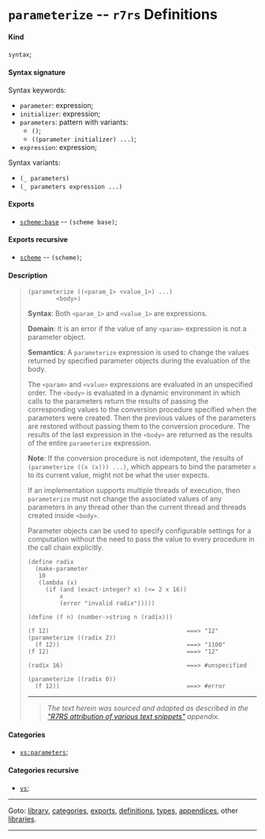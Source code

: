 

<a id='definition__r7rs__parameterize'></a>

# `parameterize` -- `r7rs` Definitions


<a id='definition__r7rs__parameterize__kind'></a>

#### Kind

`syntax`;


<a id='definition__r7rs__parameterize__syntax-signature'></a>

#### Syntax signature

Syntax keywords:
 * `parameter`: expression;
 * `initializer`: expression;
 * `parameters`: pattern with variants:
   * `()`;
   * `((parameter initializer) ...)`;
 * `expression`: expression;

Syntax variants:
 * `(_ parameters)`
 * `(_ parameters expression ...)`


<a id='definition__r7rs__parameterize__exports'></a>

#### Exports

 * [`scheme:base`](../../r7rs/exports/scheme_3a_base.md#export__r7rs__scheme_3a_base) -- `(scheme base)`;


<a id='definition__r7rs__parameterize__exports-recursive'></a>

#### Exports recursive

 * [`scheme`](../../r7rs/exports/scheme.md#export__r7rs__scheme) -- `(scheme)`;


<a id='definition__r7rs__parameterize__description'></a>

#### Description

> ````
> (parameterize ((<param_1> <value_1>) ...)
>         <body>)
> ````
> 
> **Syntax**:
> Both `<param_1>` and `<value_1>` are expressions.
> 
> **Domain**:
> It is an error if the value of any `<param>` expression is not a parameter object.
> 
> **Semantics**:
> A `parameterize` expression is used to change the values returned by
> specified parameter objects during the evaluation of the body.
> 
> The `<param>` and `<value>` expressions
> are evaluated in an unspecified order.  The `<body>` is
> evaluated in a dynamic environment in which calls to the
> parameters return the results of passing the corresponding values
> to the conversion procedure specified when the parameters were created.
> Then the previous values of the parameters are restored without passing
> them to the conversion procedure.
> The results of the last
> expression in the `<body>` are returned as the results of the entire
> `parameterize` expression.
> 
> **Note**:
> If the conversion procedure is not idempotent, the results of
> `(parameterize ((x (x))) ...)`,
> which appears to bind the parameter `x` to its current value,
> might not be what the user expects.
> 
> If an implementation supports multiple threads of execution, then
> `parameterize` must not change the associated values of any parameters
> in any thread other than the current thread and threads created
> inside `<body>`.
> 
> Parameter objects can be used to specify configurable settings for a
> computation without the need to pass the value to every
> procedure in the call chain explicitly.
> 
> ````
> (define radix
>   (make-parameter
>    10
>    (lambda (x)
>      (if (and (exact-integer? x) (<= 2 x 16))
>          x
>          (error "invalid radix")))))
> 
> (define (f n) (number->string n (radix)))
> 
> (f 12)                                       ===> "12"
> (parameterize ((radix 2))
>   (f 12))                                    ===> "1100"
> (f 12)                                       ===> "12"
> 
> (radix 16)                                   ===> #unspecified
> 
> (parameterize ((radix 0))
>   (f 12))                                    ===> #error
> ````
> 
> 
> ----
> > *The text herein was sourced and adapted as described in the ["R7RS attribution of various text snippets"](../../r7rs/appendices/attribution.md#appendix__r7rs__attribution) appendix.*


<a id='definition__r7rs__parameterize__categories'></a>

#### Categories

 * [`vs:parameters`](../../r7rs/categories/vs_3a_parameters.md#category__r7rs__vs_3a_parameters);


<a id='definition__r7rs__parameterize__categories-recursive'></a>

#### Categories recursive

 * [`vs`](../../r7rs/categories/vs.md#category__r7rs__vs);

----

Goto: [library](../../r7rs/_index.md#library__r7rs), [categories](../../r7rs/categories/_index.md#toc__r7rs__categories), [exports](../../r7rs/exports/_index.md#toc__r7rs__exports), [definitions](../../r7rs/definitions/_index.md#toc__r7rs__definitions), [types](../../r7rs/types/_index.md#toc__r7rs__types), [appendices](../../r7rs/appendices/_index.md#toc__r7rs__appendices), other [libraries](../../_libraries.md#toc__libraries).

----

